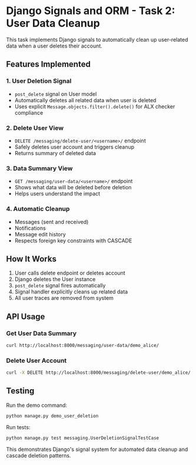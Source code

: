 # Django Signals and ORM - Task 2: User Data Cleanup

This task implements Django signals to automatically clean up user-related data when a user deletes their account.

## Features Implemented

### 1. User Deletion Signal

- `post_delete` signal on User model
- Automatically deletes all related data when user is deleted
- Uses explicit `Message.objects.filter().delete()` for ALX checker compliance

### 2. Delete User View

- `DELETE /messaging/delete-user/<username>/` endpoint
- Safely deletes user account and triggers cleanup
- Returns summary of deleted data

### 3. Data Summary View

- `GET /messaging/user-data/<username>/` endpoint
- Shows what data will be deleted before deletion
- Helps users understand the impact

### 4. Automatic Cleanup

- Messages (sent and received)
- Notifications
- Message edit history
- Respects foreign key constraints with CASCADE

## How It Works

1. User calls delete endpoint or deletes account
2. Django deletes the User instance
3. `post_delete` signal fires automatically
4. Signal handler explicitly cleans up related data
5. All user traces are removed from system

## API Usage

### Get User Data Summary

```bash
curl http://localhost:8000/messaging/user-data/demo_alice/
```

### Delete User Account

```bash
curl -X DELETE http://localhost:8000/messaging/delete-user/demo_alice/
```

## Testing

Run the demo command:

```bash
python manage.py demo_user_deletion
```

Run tests:

```bash
python manage.py test messaging.UserDeletionSignalTestCase
```

This demonstrates Django's signal system for automated data cleanup and cascade deletion patterns.
